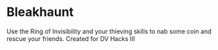 # Bleakhaunt
Use the Ring of Invisibility and your thieving skills to nab some coin and rescue your friends.
Created for DV Hacks III
